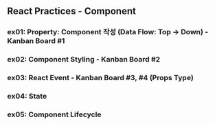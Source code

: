 ## React Practices - Component

### ex01: Property: Component 작성 (Data Flow: Top -> Down) - Kanban Board #1
### ex02: Component Styling - Kanban Board #2
### ex03: React Event - Kanban Board #3, #4 (Props Type)
### ex04: State
### ex05: Component Lifecycle